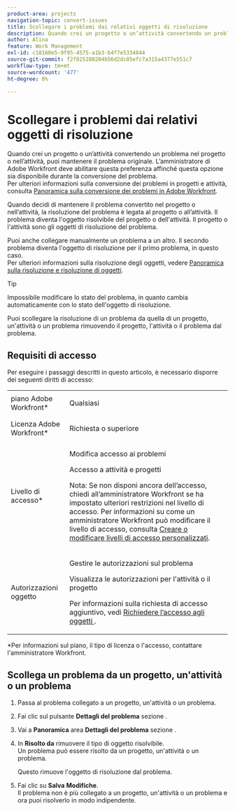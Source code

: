 ```yaml
---
product-area: projects
navigation-topic: convert-issues
title: Scollegare i problemi dai relativi oggetti di risoluzione
description: Quando crei un progetto o un’attività convertendo un problema nel progetto o nell’attività, puoi mantenere il problema originale. L’amministratore di Adobe Workfront deve abilitare questa preferenza affinché questa opzione sia disponibile durante la conversione del problema. Per ulteriori informazioni sulla conversione dei problemi in progetti e attività, consulta Panoramica sulla conversione dei problemi in Adobe Workfront.
author: Alina
feature: Work Management
exl-id: c18160e5-9f95-4575-a1b3-b4f7e5334844
source-git-commit: f2f825280204b56d2dc85efc7a315a4377e551c7
workflow-type: tm+mt
source-wordcount: '477'
ht-degree: 0%

---
```


# Scollegare i problemi dai relativi oggetti di risoluzione

Quando crei un progetto o un’attività convertendo un problema nel progetto o nell’attività, puoi mantenere il problema originale. L’amministratore di Adobe Workfront deve abilitare questa preferenza affinché questa opzione sia disponibile durante la conversione del problema.\
Per ulteriori informazioni sulla conversione dei problemi in progetti e attività, consulta [Panoramica sulla conversione dei problemi in Adobe Workfront](../../../manage-work/issues/convert-issues/convert-issues.md).

Quando decidi di mantenere il problema convertito nel progetto o nell’attività, la risoluzione del problema è legata al progetto o all’attività. Il problema diventa l&#39;oggetto risolvibile del progetto o dell&#39;attività. Il progetto o l&#39;attività sono gli oggetti di risoluzione del problema.

Puoi anche collegare manualmente un problema a un altro. Il secondo problema diventa l&#39;oggetto di risoluzione per il primo problema, in questo caso.\
Per ulteriori informazioni sulla risoluzione degli oggetti, vedere [Panoramica sulla risoluzione e risoluzione di oggetti](../../../manage-work/issues/convert-issues/resolving-and-resolvable-objects.md).

>[!TIP]
>
>Impossibile modificare lo stato del problema, in quanto cambia automaticamente con lo stato dell&#39;oggetto di risoluzione.

Puoi scollegare la risoluzione di un problema da quella di un progetto, un&#39;attività o un problema rimuovendo il progetto, l&#39;attività o il problema dal problema.

## Requisiti di accesso

Per eseguire i passaggi descritti in questo articolo, è necessario disporre dei seguenti diritti di accesso:

<table style="table-layout:auto"> 
 <col> 
 <col> 
 <tbody> 
  <tr> 
   <td role="rowheader">piano Adobe Workfront*</td> 
   <td> <p>Qualsiasi</p> </td> 
  </tr> 
  <tr> 
   <td role="rowheader">Licenza Adobe Workfront*</td> 
   <td> <p>Richiesta o superiore</p> </td> 
  </tr> 
  <tr> 
   <td role="rowheader">Livello di accesso*</td> 
   <td> <p>Modifica accesso ai problemi</p> <p>Accesso a attività e progetti</p> <p>Nota: Se non disponi ancora dell’accesso, chiedi all’amministratore Workfront se ha impostato ulteriori restrizioni nel livello di accesso. Per informazioni su come un amministratore Workfront può modificare il livello di accesso, consulta <a href="../../../administration-and-setup/add-users/configure-and-grant-access/create-modify-access-levels.md" class="MCXref xref">Creare o modificare livelli di accesso personalizzati</a>.</p> </td> 
  </tr> 
  <tr> 
   <td role="rowheader">Autorizzazioni oggetto</td> 
   <td> <p>Gestire le autorizzazioni sul problema</p> <p>Visualizza le autorizzazioni per l'attività o il progetto</p> <p>Per informazioni sulla richiesta di accesso aggiuntivo, vedi <a href="../../../workfront-basics/grant-and-request-access-to-objects/request-access.md" class="MCXref xref">Richiedere l’accesso agli oggetti </a>.</p> </td> 
  </tr> 
 </tbody> 
</table>

&#42;Per informazioni sul piano, il tipo di licenza o l&#39;accesso, contattare l&#39;amministratore Workfront.

## Scollega un problema da un progetto, un&#39;attività o un problema

1. Passa al problema collegato a un progetto, un&#39;attività o un problema.
1. Fai clic sul pulsante **Dettagli del problema** sezione .
1. Vai a **Panoramica** area **Dettagli del problema** sezione .
1. In **Risolto da** rimuovere il tipo di oggetto risolvibile.\
   Un problema può essere risolto da un progetto, un&#39;attività o un problema.

   Questo rimuove l&#39;oggetto di risoluzione dal problema.

1. Fai clic su **Salva** **Modifiche**.\
   Il problema non è più collegato a un progetto, un&#39;attività o un problema e ora puoi risolverlo in modo indipendente.
